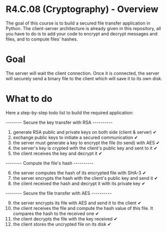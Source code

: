 # R4.C.08 (Cryptography) - Overview

The goal of this course is to build a secured file transfer application in Python.
The client-server architecture is already given in this repository, all you have to do is to add your code to encrypt and decrypt messages and files, and to compute files' hashes.

# Goal

The server will wait the client connection. Once it is connected, the server will securely send a binary file to the client which will save it to its own disk.

# What to do

Here a step-by-step todo list to build the required application:

-------- Secure the key transfer with RSA ----------

1. generate RSA public and private keys on both side (client & server) ✔
2. exchange public keys to initiate a secured communication ✔
3. the server must generate a key to encrypt the file (to send) with AES ✔
4. the server's key is crypted with the client's public key and sent to it ✔
5. the client receives the key and decrypt it ✔

-------- Compute the file's hash ----------

6. the server computes the hash of its encrypted file with SHA-3 ✔
7. the server encrypts the hash with the client's public key and send it ✔
8. the client received the hash and decrypt it with its private key ✔

-------- Secure the file transfer with AES ----------

9. the server encrypts its file with AES and send it to the client ✔
10. the client receives the file and compute the hash value of this file. It compares the hash to the received one ✔
11. the client decrypts the file with the key received ✔
12. the client stores the uncrypted file on its disk ✔
